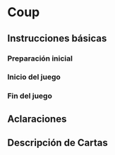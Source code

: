 # Coup

## Instrucciones básicas

### Preparación inicial

### Inicio del juego

### Fin del juego

## Aclaraciones

## Descripción de Cartas
